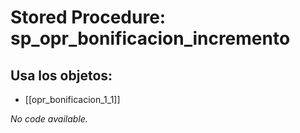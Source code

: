 # Stored Procedure: sp_opr_bonificacion_incremento

## Usa los objetos:
- [[opr_bonificacion_1_1]]

*No code available.*
